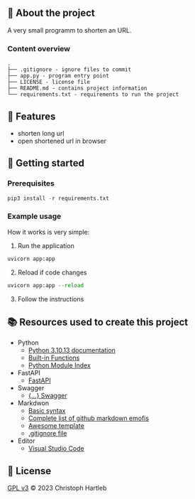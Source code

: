 ## :newspaper: About the project

A very small programm to shorten an URL.

### Content overview

    .
    ├── .gitignore - ignore files to commit
    ├── app.py - program entry point
    ├── LICENSE - license file
    ├── README.md - contains project information
    └── requirements.txt - requirements to run the project

## :notebook: Features

* shorten long url
* open shortened url in browser

## :runner: Getting started

### Prerequisites

```py
pip3 install -r requirements.txt
```

### Example usage

How it works is very simple:

1. Run the application

```py
uvicorn app:app
```

2. Reload if code changes

```py
uvicorn app:app --reload
```

3. Follow the instructions

## :books: Resources used to create this project

* Python
    * [Python 3.10.13 documentation](https://docs.python.org/3.10/)
    * [Built-in Functions](https://docs.python.org/3.10/library/functions.html)
    * [Python Module Index](https://docs.python.org/3.10/py-modindex.html)
* FastAPI
    * [FastAPI](https://fastapi.tiangolo.com/)
* Swagger
    * [{...} Swagger](https://swagger.io/)
* Markdwon
    * [Basic syntax](https://www.markdownguide.org/basic-syntax/)
    * [Complete list of github markdown emofis](https://dev.to/nikolab/complete-list-of-github-markdown-emoji-markup-5aia)
    * [Awesome template](http://github.com/Human-Activity-Recognition/blob/main/README.md)
    * [.gitignore file](https://git-scm.com/docs/gitignore)
* Editor
    * [Visual Studio Code](https://code.visualstudio.com/)

## :bookmark: License

[GPL v3](https://www.gnu.org/licenses/gpl-3.0.txt) :copyright: 2023 Christoph Hartleb